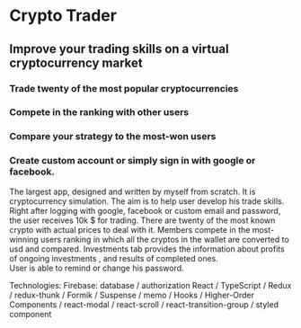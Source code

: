 # Crypto Trader

## Improve your trading skills on a virtual cryptocurrency market

### Trade twenty of the most popular cryptocurrencies

### Compete in the ranking with other users

### Compare your strategy to the most-won users

### Create custom account or simply sign in with google or facebook.

The largest app, designed and written by myself from scratch. It is cryptocurrency simulation. The aim is to help user develop his trade skills. 
Right after logging with google, facebook or custom email and password, the user receives 10k $ for trading. There are twenty of the most known crypto with actual prices to deal with it. 
Members compete in the most-winning users ranking in which all the cryptos in the wallet are converted to usd and compared. 
Investments tab provides the information about profits of ongoing investments , and results of completed ones.  
User is able to remind or change his password.

Technologies:
Firebase: database / authorization 
React  / TypeScript / Redux / redux-thunk / Formik / Suspense / memo / Hooks / Higher-Order Components / react-modal / react-scroll / react-transition-group / styled component 


